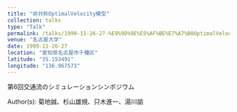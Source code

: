 ```yaml
---
title: "非対称OptimalVelocity模型"
collection: talks
type: "Talk"
permalink: /talks/1999-11-26-27-%E9%9D%9E%E5%AF%BE%E7%A7%B0OptimalVelocity%E6%A8%A1%E5%9E%8B
venue: "名古屋大学"
date: 1999-11-26-27
location: "愛知県名古屋市千種区"
latitude: "35.153491"
longitude: "136.967573"
---
```


第6回交通流のシミュレーションシンポジウム

Author(s): 菊地誠、杉山雄規、只木進一、湯川諭
